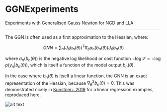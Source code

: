 # GGNExperiments
Experiments with Generalised Gauss Newton for NGD and LLA

---

The GGN is often used as a first approximation to the Hessian, where:

$$
GNN =  \sum_n (J_{\theta} b_n(\theta))^T \nabla_b a_n(b_n(\theta)) J_{\theta} b_n(\theta) 
$$

where $a_n(b_n(\theta))$ is the negative log likelihood or cost function $-\log \mathcal{L} = -\log p(y_n | b_n(\theta))$, which is itself a function of the model output $b_n(\theta)$. 

In the case where $b_n(\theta)$ is itself a linear function, the GNN is an exact representation of the Hessian, because $\nabla^2_{\theta} b_n(\theta) = 0$. This was demonstrated nicely in [Kunstner+ 2019]() for a linear regression examples, reproduced here.

![alt text](./linear_regression/vecplot.png)
